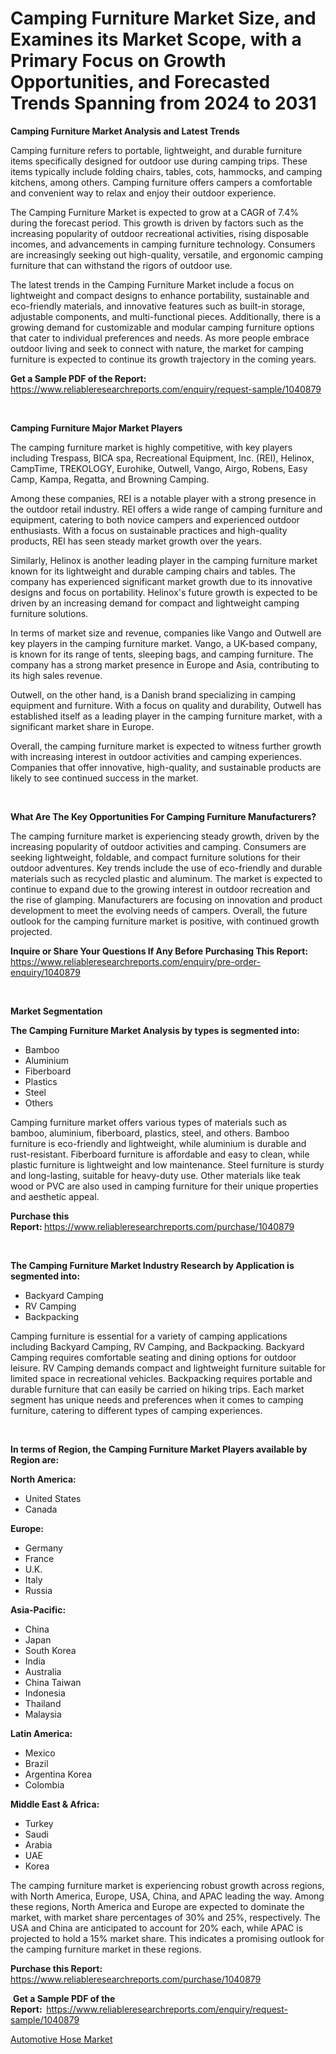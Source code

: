 <p><h1>Camping Furniture Market Size, and Examines its Market Scope, with a Primary Focus on Growth Opportunities, and Forecasted Trends Spanning from 2024 to 2031</h1></p><p><strong>Camping Furniture Market Analysis and Latest Trends</strong></p>
<p><p>Camping furniture refers to portable, lightweight, and durable furniture items specifically designed for outdoor use during camping trips. These items typically include folding chairs, tables, cots, hammocks, and camping kitchens, among others. Camping furniture offers campers a comfortable and convenient way to relax and enjoy their outdoor experience.</p><p>The Camping Furniture Market is expected to grow at a CAGR of 7.4% during the forecast period. This growth is driven by factors such as the increasing popularity of outdoor recreational activities, rising disposable incomes, and advancements in camping furniture technology. Consumers are increasingly seeking out high-quality, versatile, and ergonomic camping furniture that can withstand the rigors of outdoor use.</p><p>The latest trends in the Camping Furniture Market include a focus on lightweight and compact designs to enhance portability, sustainable and eco-friendly materials, and innovative features such as built-in storage, adjustable components, and multi-functional pieces. Additionally, there is a growing demand for customizable and modular camping furniture options that cater to individual preferences and needs. As more people embrace outdoor living and seek to connect with nature, the market for camping furniture is expected to continue its growth trajectory in the coming years.</p></p>
<p><strong>Get a Sample PDF of the Report:&nbsp;</strong> <a href="https://www.reliableresearchreports.com/enquiry/request-sample/1040879">https://www.reliableresearchreports.com/enquiry/request-sample/1040879</a></p>
<p>&nbsp;</p>
<p><strong>Camping Furniture Major Market Players</strong></p>
<p><p>The camping furniture market is highly competitive, with key players including Trespass, BICA spa, Recreational Equipment, Inc. (REI), Helinox, CampTime, TREKOLOGY, Eurohike, Outwell, Vango, Airgo, Robens, Easy Camp, Kampa, Regatta, and Browning Camping. </p><p>Among these companies, REI is a notable player with a strong presence in the outdoor retail industry. REI offers a wide range of camping furniture and equipment, catering to both novice campers and experienced outdoor enthusiasts. With a focus on sustainable practices and high-quality products, REI has seen steady market growth over the years. </p><p>Similarly, Helinox is another leading player in the camping furniture market known for its lightweight and durable camping chairs and tables. The company has experienced significant market growth due to its innovative designs and focus on portability. Helinox's future growth is expected to be driven by an increasing demand for compact and lightweight camping furniture solutions. </p><p>In terms of market size and revenue, companies like Vango and Outwell are key players in the camping furniture market. Vango, a UK-based company, is known for its range of tents, sleeping bags, and camping furniture. The company has a strong market presence in Europe and Asia, contributing to its high sales revenue. </p><p>Outwell, on the other hand, is a Danish brand specializing in camping equipment and furniture. With a focus on quality and durability, Outwell has established itself as a leading player in the camping furniture market, with a significant market share in Europe. </p><p>Overall, the camping furniture market is expected to witness further growth with increasing interest in outdoor activities and camping experiences. Companies that offer innovative, high-quality, and sustainable products are likely to see continued success in the market.</p></p>
<p>&nbsp;</p>
<p><strong>What Are The Key Opportunities For Camping Furniture Manufacturers?</strong></p>
<p><p>The camping furniture market is experiencing steady growth, driven by the increasing popularity of outdoor activities and camping. Consumers are seeking lightweight, foldable, and compact furniture solutions for their outdoor adventures. Key trends include the use of eco-friendly and durable materials such as recycled plastic and aluminum. The market is expected to continue to expand due to the growing interest in outdoor recreation and the rise of glamping. Manufacturers are focusing on innovation and product development to meet the evolving needs of campers. Overall, the future outlook for the camping furniture market is positive, with continued growth projected.</p></p>
<p><strong>Inquire or Share Your Questions If Any Before Purchasing This Report:</strong> <a href="https://www.reliableresearchreports.com/enquiry/pre-order-enquiry/1040879">https://www.reliableresearchreports.com/enquiry/pre-order-enquiry/1040879</a></p>
<p>&nbsp;</p>
<p><strong>Market Segmentation</strong></p>
<p><strong>The Camping Furniture Market Analysis by types is segmented into:</strong></p>
<p><ul><li>Bamboo</li><li>Aluminium</li><li>Fiberboard</li><li>Plastics</li><li>Steel</li><li>Others</li></ul></p>
<p><p>Camping furniture market offers various types of materials such as bamboo, aluminium, fiberboard, plastics, steel, and others. Bamboo furniture is eco-friendly and lightweight, while aluminium is durable and rust-resistant. Fiberboard furniture is affordable and easy to clean, while plastic furniture is lightweight and low maintenance. Steel furniture is sturdy and long-lasting, suitable for heavy-duty use. Other materials like teak wood or PVC are also used in camping furniture for their unique properties and aesthetic appeal.</p></p>
<p><strong>Purchase this Report:&nbsp;</strong><a href="https://www.reliableresearchreports.com/purchase/1040879">https://www.reliableresearchreports.com/purchase/1040879</a></p>
<p>&nbsp;</p>
<p><strong>The Camping Furniture Market Industry Research by Application is segmented into:</strong></p>
<p><ul><li>Backyard Camping</li><li>RV Camping</li><li>Backpacking</li></ul></p>
<p><p>Camping furniture is essential for a variety of camping applications including Backyard Camping, RV Camping, and Backpacking. Backyard Camping requires comfortable seating and dining options for outdoor leisure. RV Camping demands compact and lightweight furniture suitable for limited space in recreational vehicles. Backpacking requires portable and durable furniture that can easily be carried on hiking trips. Each market segment has unique needs and preferences when it comes to camping furniture, catering to different types of camping experiences.</p></p>
<p>&nbsp;</p>
<p><strong>In terms of Region, the Camping Furniture Market Players available by Region are:</strong></p>
<p>
    <p> <strong> North America: </strong>
        <ul>
            <li>United States</li>
            <li>Canada</li>
        </ul>
        </p> 
    <p> <strong> Europe: </strong>
        <ul>
            <li>Germany</li>
            <li>France</li>
            <li>U.K.</li>
            <li>Italy</li>
            <li>Russia</li>
        </ul>
        </p> 
    <p> <strong> Asia-Pacific: </strong>
        <ul>
            <li>China</li>
            <li>Japan</li>
            <li>South Korea</li>
            <li>India</li>
            <li>Australia</li>
            <li>China Taiwan</li>
            <li>Indonesia</li>
            <li>Thailand</li>
            <li>Malaysia</li>
        </ul>
        </p> 
    <p> <strong> Latin America: </strong>
        <ul>
            <li>Mexico</li>
            <li>Brazil</li>
            <li>Argentina Korea</li>
            <li>Colombia</li>
        </ul>
        </p> 
    <p> <strong> Middle East & Africa: </strong>
        <ul>
            <li>Turkey</li>
            <li>Saudi</li>
            <li>Arabia</li>
            <li>UAE</li>
            <li>Korea</li>
        </ul>
    </p>
    </p>
<p><p>The camping furniture market is experiencing robust growth across regions, with North America, Europe, USA, China, and APAC leading the way. Among these regions, North America and Europe are expected to dominate the market, with market share percentages of 30% and 25%, respectively. The USA and China are anticipated to account for 20% each, while APAC is projected to hold a 15% market share. This indicates a promising outlook for the camping furniture market in these regions.</p></p>
<p><strong>Purchase this Report: </strong><a href="https://www.reliableresearchreports.com/purchase/1040879">https://www.reliableresearchreports.com/purchase/1040879</a></p>
<p>&nbsp;<strong>Get a Sample PDF of the Report:&nbsp;&nbsp;</strong><a href="https://www.reliableresearchreports.com/enquiry/request-sample/1040879">https://www.reliableresearchreports.com/enquiry/request-sample/1040879</a></p>
<p><strong></strong></p>
<p><p><a href="https://meowing-lemming-dd3.notion.site/Automotive-Hose-Market-Size-Market-Trends-and-Growth-Outlook-forecasted-for-period-from-2024-to-20-5ce24485c1904403a6d262c2960daafd">Automotive Hose Market</a></p></p>